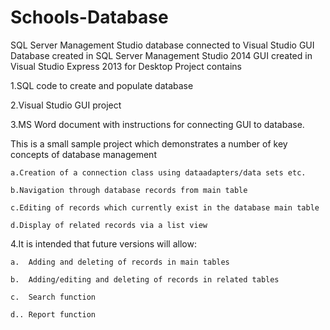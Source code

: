 # Schools-Database

SQL Server Management Studio database connected to Visual Studio GUI Database created in SQL Server Management Studio 2014 GUI created in Visual Studio Express 2013 for Desktop Project contains

1.SQL code  to create and populate database

2.Visual Studio GUI project

3.MS Word document with instructions for connecting GUI to database.

This is a small sample project which demonstrates a number of key concepts of database management

	a.Creation of a connection class using dataadapters/data sets etc.
	
	b.Navigation through database records from main table
	
	c.Editing of records which currently exist in the database main table
	
	d.Display of related records via a list view
	
4.It is intended that future versions will allow:

	a.  Adding and deleting of records in main tables
	
	b.  Adding/editing and deleting of records in related tables
	
	c.  Search function
	
	d.. Report function
